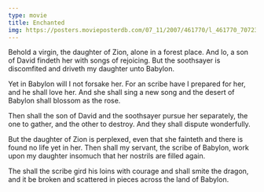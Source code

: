 ```yaml
---
type: movie
title: Enchanted
img: https://posters.movieposterdb.com/07_11/2007/461770/l_461770_70723502.jpg
---
```


Behold a virgin, the daughter of Zion, alone in a forest place. And lo, a son of David findeth her with songs of rejoicing. But the soothsayer is discomfited and driveth my daughter unto Babylon.

Yet in Babylon will I not forsake her. For an scribe have I prepared for her, and he shall love her. And she shall sing a new song and the desert of Babylon shall blossom as the rose.

Then shall the son of David and the soothsayer pursue her separately, the one to gather, and the other to destroy. And they shall dispute wonderfully.

But the daughter of Zion is perplexed, even that she fainteth and there is found no life yet in her. Then shall my servant, the scribe of Babylon, work upon my daughter insomuch that her nostrils are filled again.

The shall the scribe gird his loins with courage and shall smite the dragon, and it be broken and scattered in pieces across the land of Babylon.
